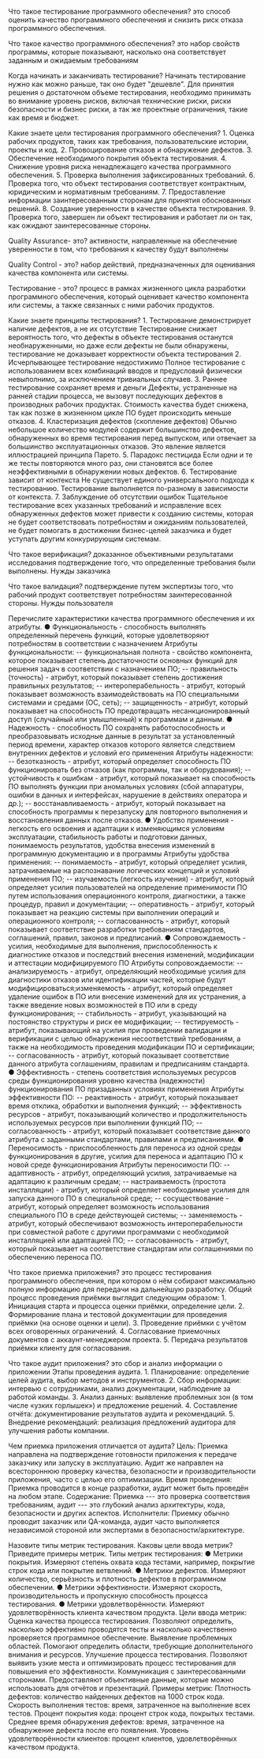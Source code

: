 Что такое тестирование программного обеспечения? это способ оценить
качество программного обеспечения и снизить риск отказа программного
обеспечения.

Что такое качество программного обеспечения? это набор свойств
программы, которые показывают, насколько она соответствует заданным и
ожидаемым требованиям

Когда начинать и заканчивать тестирование? Начинать тестирование нужно
как можно раньше, так оно будет \"дешевле\". Для принятия решения о
достаточном объеме тестирования, необходимо принимать во внимание
уровень рисков, включая технические риски, риски безопасности и бизнес
риски, а так же проектные ограничения, такие как время и бюджет.

Какие знаете цели тестирования программного обеспечения?  1. Оценка
рабочих продуктов, таких как требования, пользовательские истории,
проекты и код. 2. Провоцирование отказов и обнаружение дефектов. 3.
Обеспечение необходимого покрытия объекта тестирования. 4. Снижение
уровня риска ненадлежащего качества программного обеспечения. 5.
Проверка выполнения зафиксированных требований. 6. Проверка того, что
объект тестирования соответствует контрактным, юридическим и нормативным
требованиям. 7. Предоставление информации заинтересованным сторонам для
принятия обоснованных решений. 8. Создание уверенности в качестве
объекта тестирования. 9. Проверка того, завершен ли объект тестирования
и работает ли он так, как ожидают заинтересованные стороны.

Quality Assurance- это? активности, направленные на обеспечение
уверенности в том, что требования к качеству будут выполнены

Quality Control - это? набор действий, предназначенных для оценивания
качества компонента или системы.

Тестирование - это? процесс в рамках жизненного цикла разработки
программного обеспечения, который оценивает качество компонента или
системы, а также связанных с ними рабочих продуктов.

Какие знаете принципы тестирования?  1. Тестирование демонстрирует
наличие дефектов, а не их отсутствие Тестирование снижает вероятность
того, что дефекты в объекте тестирования останутся необнаруженными, но
даже если дефекты не были обнаружены, тестирование не доказывает
корректности объекта тестирования 2. Исчерпывающее тестирование
недостижимо Полное тестирование с использованием всех комбинаций вводов
и предусловий физически невыполнимо, за исключением тривиальных случаев.
3. Раннее тестирование сохраняет время и деньги Дефекты, устраненные на
ранней стадии процесса, не вызовут последующих дефектов в производных
рабочих продуктах. Стоимость качества будет снижена, так как позже в
жизненном цикле ПО будет происходить меньше отказов. 4. Кластеризация
дефектов (скопление дефектов) Обычно небольшое количество модулей
содержит большинство дефектов, обнаруженных во время тестирования перед
выпуском, или отвечает за большинство эксплуатационных отказов. Это
явление является иллюстрацией принципа Парето. 5. Парадокс пестицида
Если одни и те же тесты повторяются много раз, они становятся все более
неэффективными в обнаружении новых дефектов. 6. Тестирование зависит от
контекста Не существует единого универсального подхода к тестированию.
Тестирование выполняется по-разному в зависимости от контекста. 7.
Заблуждение об отсутствии ошибок Тщательное тестирование всех указанных
требований и исправление всех обнаруженных дефектов может привести к
созданию системы, которая не будет соответствовать потребностям и
ожиданиям пользователей, не будет помогать в достижении бизнес-целей
заказчика и будет уступать другим конкурирующим системам.

Что такое верификация? доказанное объективными результатами исследования
подтверждение того, что определенные требования были выполнены. Нужды
заказчика

Что такое валидация? подтверждение путем экспертизы того, что рабочий
продукт соответствует потребностям заинтересованной стороны. Нужды
пользователя

Перечислите характеристики качества программного обеспечения и их
атрибуты. ● Функциональность - способность выполнять определенный
перечень функций, которые удовлетворяют потребностям в соответствии с
назначением Атрибуты функциональности: -- функциональная полнота -
свойство компонента, которое показывает степень достаточности основных
функций для решения задач в соответствии с назначением ПО; --
правильность (точность) - атрибут, который показывает степень достижения
правильных результатов; -- интероперабельность - атрибут, который
показывает возможность взаимодействовать на ПО специальными системами и
средами (ОС, сеть); -- защищенность - атрибут, который показывает на
способность ПО предотвращать несанкционированный доступ (случайный или
умышленный) к программам и данным. ● Надежность - способность ПО
сохранять работоспособность и преобразовывать исходные данные в
результат за установленный период времени, характер отказов которого
является следствием внутренних дефектов и условий его применения
Атрибуты надежности: -- безотказность - атрибут, который определяет
способность ПО функционировать без отказов (как программы, так и
оборудования); -- устойчивость к ошибкам - атрибут, который показывает
на способность ПО выполнять функции при аномальных условиях (сбой
аппаратуры, ошибки в данных и интерфейсах, нарушение в действиях
оператора и др.); -- восстанавливаемость - атрибут, который показывает
на способность программы к перезапуску для повторного выполнения и
восстановления данных после отказов. ● Удобство применения - легкость
его освоения и адаптации к изменяющимся условиям эксплуатации,
стабильность работы и подготовки данных, понимаемость результатов,
удобства внесения изменений в программную документацию и в программы
Атрибуты удобства применения: -- понимаемость - атрибут, который
определяет усилия, затрачиваемые на распознавание логических концепций и
условий применения ПО; -- изучаемость (легкость изучения) - атрибут,
который определяет усилия пользователей на определение применимости ПО
путем использования операционного контроля, диагностики, а также
процедур, правил и документации; -- оперативность - атрибут, который
показывает на реакцию системы при выполнении операций и операционного
контроля; -- согласованность - атрибут, который показывает соответствие
разработки требованиям стандартов, соглашений, правил, законов и
предписаний. ● Сопровождаемость - усилия, необходимые для выполнения,
приспособленность к диагностике отказов и последствий внесения
изменений, модификации и аттестации модифицируемого ПО Атрибуты
сопровождаемости: -- анализируемость - атрибут, определяющий необходимые
усилия для диагностики отказов или идентификации частей, которые будут
модифицироваться;изменяемость - атрибут, который определяет удаление
ошибок в ПО или внесение изменений для их устранения, а также введение
новых возможностей в ПО или в среду функционирования; -- стабильность -
атрибут, указывающий на постоянство структуры и риск ее модификации; --
тестируемость - атрибут, показывающий на усилия при проведении валидации
и верификации с целью обнаружения несоответствий требованиям, а также на
необходимость проведения модификации ПО и сертификации; --
согласованность - атрибут, который показывает соответствие данного
атрибута соглашениям, правилам и предписаниям стандарта. ●
Эффективность - степень соответствия используемых ресурсов среды
функционирования уровню качества (надежности) функционирования ПО
призаданных условиях применения Атрибуты эффективности ПО: --
реактивность - атрибут, который показывает время отклика, обработки и
выполнения функций; -- эффективность ресурсов - атрибут, показывающий
количество и продолжительность используемых ресурсов при выполнении
функций ПО; -- согласованность - атрибут, который показывает
соответствие данного атрибута с заданными стандартами, правилами и
предписаниями. ● Переносимость - приспособленность для переноса из одной
среды функционирования в другие, усилия для переноса и адаптацию ПО к
новой среде функционирования Атрибуты переносимости ПО: --
адаптивность - атрибут, определяющий усилия, затрачиваемые на адаптацию
к различным средам; -- настраиваемость (простота инсталляции) - атрибут,
который определяет необходимые усилия для запуска данного ПО в
специальной среде; -- сосуществование - атрибут, который определяет
возможность использования специального ПО в среде действующей системы;
-- заменяемость - атрибут, который обеспечивают возможность
интероперабельности при совместной работе с другими программами с
необходимой инсталляцией или адаптацией ПО; -- согласованность -
атрибут, который показывает на соответствие стандартам или соглашениями
по обеспечению переноса ПО.

Что такое приемка приложения? это процесс тестирования программного
обеспечения, при котором о нём собирают максимально полную информацию
для передачи на дальнейшую разработку. Общий процесс проведения приёмки
выглядит следующим образом:  1. Инициация старта и процесса оценки
приёмки, определение цели. 2. Формирование плана и тестовой документации
для проведения приёмки (на основе оценки и цели). 3. Проведение приёмки
с учётом всех оговоренных ограничений. 4. Согласование приемочных
документов с аккаунт-менеджером проекта. 5. Передача результатов приёмки
клиенту для согласования.

Что такое аудит приложения? это сбор и анализ информации о приложении
Этапы проведения аудита.  1. Планирование: определение целей аудита,
выбор методов и инструментов. 2. Сбор информации: интервью с
сотрудниками, анализ документации, наблюдение за работой команды. 3.
Анализ данных: выявление проблемных зон (в том числе «узких горлышек») и
предложение решений. 4. Составление отчёта: документирование результатов
аудита и рекомендаций. 5. Внедрение рекомендаций: реализация предложений
аудитора для улучшения работы компании.

Чем приемка приложения отличается от аудита? Цель: Приемка направлена на
подтверждение готовности приложения к передаче заказчику или запуску в
эксплуатацию. Аудит же направлен на всестороннюю проверку качества,
безопасности и производительности приложения, часто с целью его
оптимизации. Время проведения: Приемка проводится в конце разработки,
аудит может быть проведён на любом этапе. Содержание: Приемка --- это
проверка соответствия требованиям, аудит --- это глубокий анализ
архитектуры, кода, безопасности и других аспектов. Исполнители: Приемку
обычно проводит заказчик или QA-команда, аудит часто выполняется
независимой стороной или экспертами в безопасности/архитектуре.

Назовите типы метрик тестирования. Каковы цели ввода метрик? Приведите
примеры метрик. Типы метрик тестирования: ● Метрики покрытия. Измеряют
степень охвата кода тестами, например, покрытие строк кода или покрытие
ветвлений. ● Метрики дефектов. Измеряют количество, серьёзность и
плотность дефектов в программном обеспечении. ● Метрики эффективности.
Измеряют скорость, производительность и пропускную способность процесса
тестирования. ● Метрики удовлетворённости. Измеряют удовлетворённость
клиента качеством продукта. Цели ввода метрик: Оценка качества процесса
тестирования. Позволяют определить, насколько эффективно проводятся
тесты и насколько качественно проверяется программное обеспечение.
Выявление проблемных областей. Помогают определить области, требующие
дополнительного внимания и ресурсов. Улучшение процесса тестирования.
Позволяют выявить узкие места и оптимизировать процесс тестирования для
повышения его эффективности. Коммуникация с заинтересованными сторонами.
Предоставляют объективные данные, которые можно использовать для отчётов
и презентаций. Примеры метрик: Плотность дефектов: количество найденных
дефектов на 1000 строк кода. Скорость выполнения тестов: время,
затраченное на выполнение всех тестов. Процент покрытия кода: процент
строк кода, покрытых тестами. Среднее время обнаружения дефектов: время,
затраченное на обнаружение дефекта после его появления. Уровень
удовлетворённости клиентов: процент клиентов, удовлетворённых качеством
продукта.
